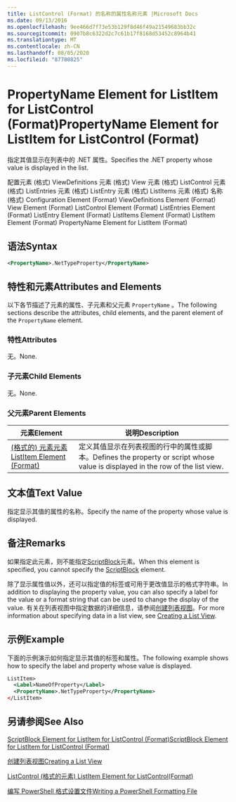 ```yaml
---
title: ListControl (Format) 的名称的属性名称元素 |Microsoft Docs
ms.date: 09/13/2016
ms.openlocfilehash: 9ee466d7f73e53b129f8d46f49a21549683bb32c
ms.sourcegitcommit: 0907b8c6322d2c7c61b17f8168d53452c8964b41
ms.translationtype: MT
ms.contentlocale: zh-CN
ms.lasthandoff: 08/05/2020
ms.locfileid: "87780825"
---
```

# <a name="propertyname-element-for-listitem-for-listcontrol-format"></a><span data-ttu-id="e6e33-102">PropertyName Element for ListItem for ListControl (Format)</span><span class="sxs-lookup"><span data-stu-id="e6e33-102">PropertyName Element for ListItem for ListControl (Format)</span></span>

<span data-ttu-id="e6e33-103">指定其值显示在列表中的 .NET 属性。</span><span class="sxs-lookup"><span data-stu-id="e6e33-103">Specifies the .NET property whose value is displayed in the list.</span></span>

<span data-ttu-id="e6e33-104">配置元素 (格式) ViewDefinitions 元素 (格式) View 元素 (格式) ListControl 元素 (格式) ListEntries 元素 (格式) ListEntry 元素 (格式) ListItems 元素 (格式) 名称 (格式) </span><span class="sxs-lookup"><span data-stu-id="e6e33-104">Configuration Element (Format) ViewDefinitions Element (Format) View Element (Format) ListControl Element (Format) ListEntries Element (Format) ListEntry Element (Format) ListItems Element (Format) ListItem Element (Format) PropertyName Element for ListItem (Format)</span></span>

## <a name="syntax"></a><span data-ttu-id="e6e33-105">语法</span><span class="sxs-lookup"><span data-stu-id="e6e33-105">Syntax</span></span>

```xml
<PropertyName>.NetTypeProperty</PropertyName>
```

## <a name="attributes-and-elements"></a><span data-ttu-id="e6e33-106">特性和元素</span><span class="sxs-lookup"><span data-stu-id="e6e33-106">Attributes and Elements</span></span>

<span data-ttu-id="e6e33-107">以下各节描述了元素的属性、子元素和父元素 `PropertyName` 。</span><span class="sxs-lookup"><span data-stu-id="e6e33-107">The following sections describe the attributes, child elements, and the parent element of the `PropertyName` element.</span></span>

### <a name="attributes"></a><span data-ttu-id="e6e33-108">特性</span><span class="sxs-lookup"><span data-stu-id="e6e33-108">Attributes</span></span>

<span data-ttu-id="e6e33-109">无。</span><span class="sxs-lookup"><span data-stu-id="e6e33-109">None.</span></span>

### <a name="child-elements"></a><span data-ttu-id="e6e33-110">子元素</span><span class="sxs-lookup"><span data-stu-id="e6e33-110">Child Elements</span></span>

<span data-ttu-id="e6e33-111">无。</span><span class="sxs-lookup"><span data-stu-id="e6e33-111">None.</span></span>

### <a name="parent-elements"></a><span data-ttu-id="e6e33-112">父元素</span><span class="sxs-lookup"><span data-stu-id="e6e33-112">Parent Elements</span></span>

|<span data-ttu-id="e6e33-113">元素</span><span class="sxs-lookup"><span data-stu-id="e6e33-113">Element</span></span>|<span data-ttu-id="e6e33-114">说明</span><span class="sxs-lookup"><span data-stu-id="e6e33-114">Description</span></span>|
|-------------|-----------------|
|[<span data-ttu-id="e6e33-115"> (格式的) 元素元素</span><span class="sxs-lookup"><span data-stu-id="e6e33-115">ListItem Element (Format)</span></span>](./listitem-element-for-listitems-for-listcontrol-format.md)|<span data-ttu-id="e6e33-116">定义其值显示在列表视图的行中的属性或脚本。</span><span class="sxs-lookup"><span data-stu-id="e6e33-116">Defines the property or script whose value is displayed in the row of the list view.</span></span>|

## <a name="text-value"></a><span data-ttu-id="e6e33-117">文本值</span><span class="sxs-lookup"><span data-stu-id="e6e33-117">Text Value</span></span>

<span data-ttu-id="e6e33-118">指定显示其值的属性的名称。</span><span class="sxs-lookup"><span data-stu-id="e6e33-118">Specify the name of the property whose value is displayed.</span></span>

## <a name="remarks"></a><span data-ttu-id="e6e33-119">备注</span><span class="sxs-lookup"><span data-stu-id="e6e33-119">Remarks</span></span>

<span data-ttu-id="e6e33-120">如果指定此元素，则不能指定[ScriptBlock](./scriptblock-element-for-listitem-for-listcontrol-format.md)元素。</span><span class="sxs-lookup"><span data-stu-id="e6e33-120">When this element is specified, you cannot specify the [ScriptBlock](./scriptblock-element-for-listitem-for-listcontrol-format.md) element.</span></span>

<span data-ttu-id="e6e33-121">除了显示属性值以外，还可以指定值的标签或可用于更改值显示的格式字符串。</span><span class="sxs-lookup"><span data-stu-id="e6e33-121">In addition to displaying the property value, you can also specify a label for the value or a format string that can be used to change the display of the value.</span></span> <span data-ttu-id="e6e33-122">有关在列表视图中指定数据的详细信息，请参阅[创建列表视图](./creating-a-list-view.md)。</span><span class="sxs-lookup"><span data-stu-id="e6e33-122">For more information about specifying data in a list view, see [Creating a List View](./creating-a-list-view.md).</span></span>

## <a name="example"></a><span data-ttu-id="e6e33-123">示例</span><span class="sxs-lookup"><span data-stu-id="e6e33-123">Example</span></span>

<span data-ttu-id="e6e33-124">下面的示例演示如何指定显示其值的标签和属性。</span><span class="sxs-lookup"><span data-stu-id="e6e33-124">The following example shows how to specify the label and property whose value is displayed.</span></span>

```xml
ListItem>
  <Label>NameOfProperty</Label>
  <PropertyName>.NetTypeProperty</PropertyName>
</ListItem>

```

## <a name="see-also"></a><span data-ttu-id="e6e33-125">另请参阅</span><span class="sxs-lookup"><span data-stu-id="e6e33-125">See Also</span></span>

[<span data-ttu-id="e6e33-126">ScriptBlock Element for ListItem for ListControl (Format)</span><span class="sxs-lookup"><span data-stu-id="e6e33-126">ScriptBlock Element for ListItem for ListControl (Format)</span></span>](./scriptblock-element-for-listitem-for-listcontrol-format.md)

[<span data-ttu-id="e6e33-127">创建列表视图</span><span class="sxs-lookup"><span data-stu-id="e6e33-127">Creating a List View</span></span>](./creating-a-list-view.md)

[<span data-ttu-id="e6e33-128">ListControl (格式的元素) </span><span class="sxs-lookup"><span data-stu-id="e6e33-128">ListItem Element for ListControl(Format)</span></span>](./listitem-element-for-listitems-for-listcontrol-format.md)

[<span data-ttu-id="e6e33-129">编写 PowerShell 格式设置文件</span><span class="sxs-lookup"><span data-stu-id="e6e33-129">Writing a PowerShell Formatting File</span></span>](./writing-a-powershell-formatting-file.md)
